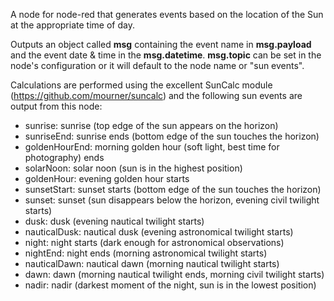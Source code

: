 A node for node-red that generates events based on the location of the Sun at the appropriate time of day. 

Outputs an object called <b>msg</b> containing the event name in <b>msg.payload</b> and
the event date & time in the <b>msg.datetime</b>. <b>msg.topic</b> can be set in the node's configuration 
or it will default to the node name or "sun events".

Calculations are performed using the excellent SunCalc module (https://github.com/mourner/suncalc) 
and the following sun events are output from this node:
* sunrise: sunrise (top edge of the sun appears on the horizon)</li>
* sunriseEnd: sunrise ends (bottom edge of the sun touches the horizon)</li>
* goldenHourEnd: morning golden hour (soft light, best time for photography) ends</li>
* solarNoon: solar noon (sun is in the highest position)</li>
* goldenHour: evening golden hour starts</li>
* sunsetStart: sunset starts (bottom edge of the sun touches the horizon)</li>
* sunset: sunset (sun disappears below the horizon, evening civil twilight starts)</li>
* dusk: dusk (evening nautical twilight starts)</li>
* nauticalDusk: nautical dusk (evening astronomical twilight starts)</li>
* night: night starts (dark enough for astronomical observations)</li>
* nightEnd: night ends (morning astronomical twilight starts)</li>
* nauticalDawn: nautical dawn (morning nautical twilight starts)</li>
* dawn: dawn (morning nautical twilight ends, morning civil twilight starts)</li>
* nadir: nadir (darkest moment of the night, sun is in the lowest position)</li>
